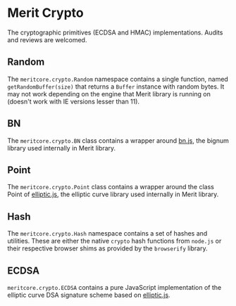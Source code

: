 # Merit Crypto
The cryptographic primitives (ECDSA and HMAC) implementations. Audits and reviews are welcomed.

## Random
The `meritcore.crypto.Random` namespace contains a single function, named `getRandomBuffer(size)` that returns a `Buffer` instance with random bytes. It may not work depending on the engine that Merit library is running on (doesn't work with IE versions lesser than 11).

## BN
The `meritcore.crypto.BN` class contains a wrapper around [bn.js](https://github.com/indutny/bn.js), the bignum library used internally in Merit library.

## Point
The `meritcore.crypto.Point` class contains a wrapper around the class Point of [elliptic.js](https://github.com/indutny/elliptic), the elliptic curve library used internally in Merit library.

## Hash
The `meritcore.crypto.Hash` namespace contains a set of hashes and utilities. These are either the native `crypto` hash functions from `node.js` or their respective browser shims as provided by the `browserify` library.

## ECDSA
`meritcore.crypto.ECDSA` contains a pure JavaScript implementation of the elliptic curve DSA signature scheme based on [elliptic.js](https://github.com/indutny/elliptic).
